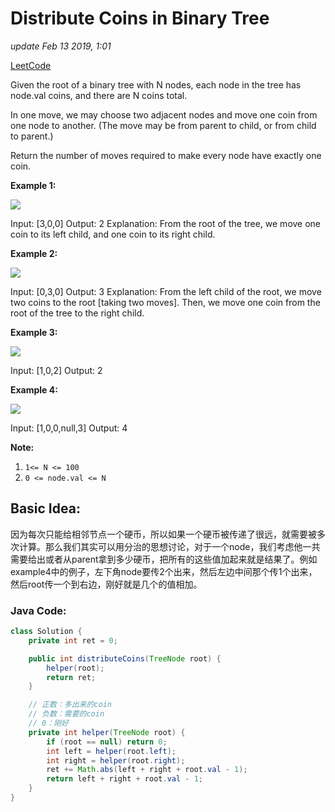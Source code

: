 # Distribute Coins in Binary Tree

_update Feb 13 2019, 1:01_

[LeetCode](https://leetcode.com/problems/distribute-coins-in-binary-tree/)

Given the root of a binary tree with N nodes, each node in the tree has node.val coins, and there are N coins total.

In one move, we may choose two adjacent nodes and move one coin from one node to another. \(The move may be from parent to child, or from child to parent.\)

Return the number of moves required to make every node have exactly one coin.

**Example 1:**

![](https://assets.leetcode.com/uploads/2019/01/18/tree1.png)

Input: \[3,0,0\] Output: 2 Explanation: From the root of the tree, we move one coin to its left child, and one coin to its right child.

**Example 2:**

![](https://assets.leetcode.com/uploads/2019/01/18/tree2.png)

Input: \[0,3,0\] Output: 3 Explanation: From the left child of the root, we move two coins to the root \[taking two moves\]. Then, we move one coin from the root of the tree to the right child.

**Example 3:**

![](https://assets.leetcode.com/uploads/2019/01/18/tree3.png)

Input: \[1,0,2\] Output: 2

**Example 4:**

![](https://assets.leetcode.com/uploads/2019/01/18/tree4.png)

Input: \[1,0,0,null,3\] Output: 4

**Note:**

1. `1<= N <= 100`
2. `0 <= node.val <= N`

## Basic Idea:

因为每次只能给相邻节点一个硬币，所以如果一个硬币被传递了很远，就需要被多次计算。那么我们其实可以用分治的思想讨论，对于一个node，我们考虑他一共需要给出或者从parent拿到多少硬币，把所有的这些值加起来就是结果了。例如example4中的例子，左下角node要传2个出来，然后左边中间那个传1个出来，然后root传一个到右边，刚好就是几个的值相加。

### Java Code:

```java
class Solution {
    private int ret = 0;

    public int distributeCoins(TreeNode root) {
        helper(root);
        return ret;
    }

    // 正数：多出来的coin
    // 负数：需要的coin
    // 0：刚好
    private int helper(TreeNode root) {
        if (root == null) return 0;
        int left = helper(root.left);
        int right = helper(root.right);
        ret += Math.abs(left + right + root.val - 1);
        return left + right + root.val - 1;
    }
}
```

